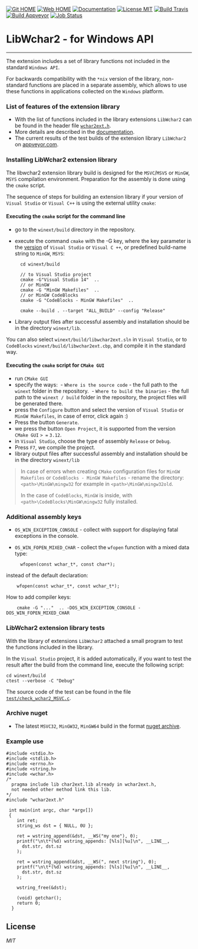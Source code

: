 [![Git HOME](https://img.shields.io/badge/Home-Git-brightgreen.svg?style=flat)](https://github.com/ClnViewer/LibWchar2)
[![Web HOME](https://img.shields.io/badge/Home-Web-brightgreen.svg?style=flat)](https://clnviewer.github.io/LibWchar2)
[![Documentation](https://img.shields.io/badge/Documentation-DOC-brightgreen.svg?style=flat)](https://clnviewer.github.io/LibWchar2/docs/html/wchar2.html)
[![License MIT](https://img.shields.io/badge/License-MIT-brightgreen.svg?style=flat)](https://github.com/ClnViewer/LibWchar2/blob/master/LICENSE)
[![Build Travis](https://travis-ci.com/ClnViewer/LibWchar2.svg)](https://travis-ci.com/ClnViewer/LibWchar2)
[![Build Appveyor](https://ci.appveyor.com/api/projects/status/5s47u3irthu3icqo?svg=true)](https://ci.appveyor.com/project/ClnViewer/libwchar2)
[![Job Status](https://inspecode.rocro.com/badges/github.com/ClnViewer/LibWchar2/status?token=EjhrEOus5kCYzf9OVjBAPrjGFe23VmAQertYJc6gSDM)](https://inspecode.rocro.com/jobs/github.com/ClnViewer/LibWchar2/latest?completed=true)

# LibWchar2 - for Windows API
----------

The extension includes a set of library functions not included in the standard `Windows API`.

For backwards compatibility with the `*nix` version of the library, non-standard functions are placed in a separate assembly, which allows to use these functions in applications collected on the `Windows` platform.

### List of features of the extension library

- With the list of functions included in the library extensions `LibWchar2` can be found in the header file [`wchar2ext.h`](https://github.com/ClnViewer/LibWchar2/blob/master/include/wchar2ext.h).  
- More details are described in the [documentation](https://clnviewer.github.io/LibWchar2/docs/html/wchar2.html).  
- The current results of the test builds of the extension library `LibWchar2` on [appveyor.com](https://ci.appveyor.com/project/ClnViewer/libwchar2).

### Installing LibWchar2 extension library

The libwchar2 extension library build is designed for the `MSVC`/`MSVS` or `MinGW`, `MSYS` compilation environment. Preparation for the assembly is done using the  `cmake` script.

The sequence of steps for building an extension library if your version of `Visual Studio` or `Visual C++` is using the external utility `cmake`:

#### Executing the `cmake` script for the command line

- go to the `winext/build` directory in the repository.
- execute the command `cmake` with the -G key, where the key parameter is the [version](https://cmake.org/cmake/help/v3.4/manual/cmake-generators.7.html#visual-studio-generators) of `Visual Studio` or `Visual C ++`, or predefined build-name string to `MinGW`, `MSYS`:

        cd winext/build

        // to Visual Studio project
        cmake -G"Visual Studio 14"  .. 
        // or MinGW
        cmake -G "MinGW Makefiles"  ..
        // or MinGW CodeBlocks
        cmake -G "CodeBlocks - MinGW Makefiles"  ..

        cmake --build . --target "ALL_BUILD" --config "Release"

- Library output files after successful assembly and installation should be in the directory `winext/lib`.

You can also select `winext/build/libwchar2ext.sln` in `Visual Studio`, or to `CodeBlocks` `winext/build/libwchar2ext.cbp`, and compile it in the standard way.


#### Executing the `cmake` script for `CMake GUI`

- run `CMake GUI`
- specify the ways:
 - `Where is the source code` - the full path to the `winext` folder in the repository.
 - `Where to build the binaries` - the full path to the `winext / build` folder in the repository, the project files will be generated there.
- press the `Configure` button and select the version of `Visual Studio` or `MinGW Makefiles`, in case of error, click again :)
- Press the button `Generate`.
- we press the button `Open Project`, it is supported from the version ` CMake GUI` `> =` `3.12`.
- in `Visual Studio`, choose the type of assembly `Release` or `Debug`.
- Press `F7`, we compile the project.
- library output files after successful assembly and installation should be in the directory `winext/lib`

> In case of errors when creating `CMake` configuration files for `MinGW Makefiles` or `CodeBlocks - MinGW Makefiles` - rename the directory:
`<path>\MinGW\mingw32` for example in `<path>\MinGW\mingw32old`.
>
>In the case of `CodeBlocks`, `MinGW` is inside, with `<path>\CodeBlocks\MinGW\mingw32` fully installed.

### Additional assembly keys

- `OS_WIN_EXCEPTION_CONSOLE` - collect with support for displaying fatal exceptions in the console.
- `OS_WIN_FOPEN_MIXED_CHAR` - collect the `wfopen` function with a mixed data type:

        wfopen(const wchar_t*, const char*);
instead of the default declaration:

        wfopen(const wchar_t*, const wchar_t*);

How to add compiler keys:

        cmake -G "..."  .. -DOS_WIN_EXCEPTION_CONSOLE -DOS_WIN_FOPEN_MIXED_CHAR


### LibWchar2 extension library tests

With the library of extensions `LibWchar2` attached a small program to test the functions included in the library.

In the `Visual Studio` project, it is added automatically, if you want to test the result after the build from the command line, execute the following script:

    cd winext/build
    ctest --verbose -C "Debug"

The source code of the test can be found in the file [`test/check_wchar2_MSVC.c`](https://github.com/ClnViewer/LibWchar2/blob/master/test/check_wchar2_MSVC.c).

### Archive nuget

- The latest `MSVC32`, `MinGW32`, `MinGW64` build in the format [nuget archive](https://github.com/ClnViewer/LibWchar2/tree/master/docs/nuget).

### Example use

    #include <stdio.h>
    #include <stdlib.h>
    #include <errno.h>
    #include <string.h>
    #include <wchar.h>
    /*
      pragma include lib char2ext.lib already in wchar2ext.h,
      not needed other method link this lib.
    */
    #include "wchar2ext.h"

     int main(int argc, char *argv[])
     {
        int ret;
        string_ws dst = { NULL, 0U };

        ret = wstring_append(&dst, __WS("my one"), 0);
        printf("\n\t*(%d) wstring_appends: [%ls][%u]\n", __LINE__,
          dst.str, dst.sz
        );

        ret = wstring_append(&dst, __WS(", next string"), 0);
        printf("\n\t*(%d) wstring_appends: [%ls][%u]\n", __LINE__,
          dst.str, dst.sz
        );

        wstring_free(&dst);

        (void) getchar();
        return 0;
      }


## License

_MIT_

